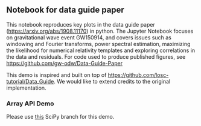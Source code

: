 ## Notebook for data guide paper

This notebook reproduces key plots in the data guide paper (https://arxiv.org/abs/1908.11170) in python. The Jupyter Notebook focuses on gravitational wave event GW150914, and covers issues such as windowing and Fourier transforms, power spectral estimation, maximizing the likelihood for numerical relativity templates and exploring correlations in the data and residuals.  For code used to
produce published figures, see https://github.com/gw-odw/Data-Guide-Paper

This demo is inspired and built on top of https://github.com/losc-tutorial/Data_Guide. We would like to extend credits to the original implementation.


### Array API Demo

Please use [this](https://github.com/AnirudhDagar/scipy/tree/array-api-demo) SciPy branch for this demo.
